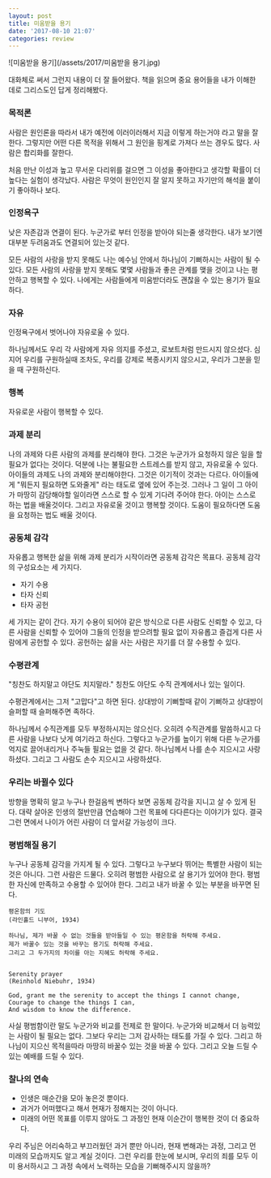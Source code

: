 ```yaml
---
layout: post
title: 미움받을 용기
date: '2017-08-10 21:07'
categories: review
---
```


![미움받을 용기](/assets/2017/미움받을 용기.jpg)

대화체로 써서 그런지 내용이 더 잘 들어왔다.
책을 읽으며 중요 용어들을 내가 이해한 데로 그리스도인 답게 정리해봤다.

### 목적론
사람은 원인론을 따라서 내가 예전에 이러이러해서 지금 이렇게 하는거야 라고 말을 잘한다.
그렇지만 어떤 다른 목적을 위해서 그 원인을 핑계로 가져다 쓰는 경우도 많다.
사람은 합리화를 잘한다.

처음 만난 이성과 높고 무서운 다리위를 걸으면 그 이성을 좋아한다고 생각할 확률이 더 높다는 실험이 생각났다.
사람은 무엇이 원인인지 잘 알지 못하고 자기만의 해석을 붙이기 좋아하나 보다.

### 인정욕구
낮은 자존감과 연결이 된다. 누군가로 부터 인정을 받아야 되는줄 생각한다.
내가 보기엔 대부분 두려움과도 연결되어 있는것 같다.

모든 사람의 사랑을 받지 못해도 나는 예수님 안에서 하나님이 기뻐하시는 사람이 될 수 있다.
모든 사람의 사랑을 받지 못해도 몇몇 사람들과 좋은 관계를 맺을 것이고 나는 평안하고 행복할 수 있다.
나에게는 사람들에게 미움받더라도 괜찮을 수 있는 용기가 필요하다.

### 자유
인정욕구에서 벗어나야 자유로울 수 있다.

하나님께서도 우리 각 사람에게 자유 의지를 주셨고, 로보트처럼 만드시지 않으셨다.
심지어 우리를 구원하실때 조차도, 우리를 강제로 복종시키지 않으시고, 우리가 그분을 믿을 때 구원하신다.

### 행복
자유로운 사람이 행복할 수 있다.

### 과제 분리
나의 과제와 다른 사람의 과제를 분리해야 한다.
그것은 누군가가 요청하지 않은 일을 할 필요가 없다는 것이다.
덕분에 나는 불필요한 스트레스를 받지 않고, 자유로울 수 있다.
아이들의 과제도 나의 과제와 분리해야한다.
그것은 이기적이 것과는 다르다.
아이들에게 "뭐든지 필요하면 도와줄게" 라는 태도로 옆에 있어 주는것.
그러나 그 일이 그 아이가 마땅히 감당해야할 일이라면
스스로 할 수 있게 기다려 주어야 한다.
아이는 스스로 하는 법을 배울것이다.
그리고 자유로울 것이고 행복할 것이다.
도움이 필요하다면 도움을 요청하는 법도 배울 것이다.

### 공동체 감각
자유롭고 행복한 삶을 위해 과제 분리가 시작이라면 공동체 감각은 목표다. 공동체 감각의 구성요소는 세 가지다.

- 자기 수용
- 타자 신뢰
- 타자 공헌

세 가지는 같이 간다. 자기 수용이 되어야 같은 방식으로 다른 사람도 신뢰할 수 있고, 다른 사람을 신뢰할 수 있어야 그들의 인정을 받으려할 필요 없이 자유롭고 즐겁게 다른 사람에게 공헌할 수 있다. 공헌하는 삶을 사는 사람은 자기를 더 잘 수용할 수 있다.

### 수평관계
"칭찬도 하지말고 야단도 치지말라."
칭찬도 야단도 수직 관계에서나 있는 일이다.

수평관계에서는 그저 "고맙다"고 하면 된다.
상대방이 기뻐할때 같이 기뻐하고 상대방이 슬퍼할 때 슬퍼해주면 족하다.

하나님께서 수직관계를 모두 부정하시지는 않으신다. 오히려 수직관계를 말씀하시고 다른 사람을 나보다 낫게 여기라고 하신다. 그렇다고 누군가를 높이기 위해 다른 누군가를 억지로 끌어내리거나 주눅들 필요는 없을 것 같다. 하나님께서 나를 손수 지으시고 사랑하셨다. 그리고 그 사람도 손수 지으시고 사랑하셨다.

### 우리는 바뀔수 있다
방향을 명확히 알고 누구나 한걸음씩 변하다 보면 공동체 감각을 지니고 살 수 있게 된다.
대략 살아온 인생의 절반만큼 연습해야 그런 목표에 다다른다는 이야기가 있다.
결국 그런 면에서 나이가 어린 사람이 더 앞서갈 가능성이 크다.

### 평범해질 용기
누구나 공동체 감각을 가지게 될 수 있다. 그렇다고 누구보다 뛰어는 특별한 사람이 되는 것은 아니다.
그런 사람은 드물다. 오히려 평범한 사람으로 살 용기가 있어야 한다.
평범한 자신에 만족하고 수용할 수 있어야 한다.
그리고 내가 바꿀 수 있는 부분을 바꾸면 된다.

```
평온함의 기도
(라인홀드 니부어, 1934)

하나님, 제가 바꿀 수 없는 것들을 받아들일 수 있는 평온함을 허락해 주세요.
제가 바꿀수 있는 것을 바꾸는 용기도 허락해 주세요.
그리고 그 두가지의 차이를 아는 지혜도 허락해 주세요.


Serenity prayer
(Reinhold Niebuhr, 1934)

God, grant me the serenity to accept the things I cannot change,
Courage to change the things I can,
And wisdom to know the difference.
```

사실 평범함이란 말도 누군가와 비교를 전제로 한 말이다.
누군가와 비교해서 더 능력있는 사람이 될 필요는 없다.
그보다 우리는 그저 감사하는 태도를 가질 수 있다.
그리고 하나님이 지으신 목적을따라 마땅히 바꿀수 있는 것을 바꿀 수 있다.
그리고 오늘 드릴 수 있는 예배를 드릴 수 있다.

### 찰나의 연속
- 인생은 매순간을 모아 놓은것 뿐이다.
- 과거가 어떠했다고 해서 현재가 정해지는 것이 아니다.
- 미래의 어떤 목표를 이루지 않아도 그 과정인 현재 이순간이 행복한 것이 더 중요하다.

우리 주님은 어리숙하고 부끄러웠던 과거 뿐만 아니라, 현재 변해과는 과정, 그리고 먼 미래의 모습까지도 알고 계실 것이다. 그런 우리를 한눈에 보시며, 우리의 죄를 모두 이미 용서하시고 그 과정 속에서 노력하는 모습을 기뻐해주시지 않을까?
